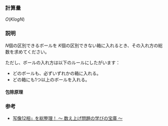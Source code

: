 ### 計算量
$O(Klog{N})$

### 説明
$N$個の区別できるボールを $K$個の区別できない箱に入れるとき、その入れ方の総数を求めてください。

ただし、ボールの入れ方は以下のルールにしたがいます：
- どのボールも、必ずいずれかの箱に入れる。
- どの箱にも$1$つ以上のボールを入れる。
#### 包除原理

### 参考
- [写像12相」を総整理！ 〜 数え上げ問題の学びの宝庫 〜](https://qiita.com/drken/items/f2ea4b58b0d21621bd51#4-%E3%82%B9%E3%82%BF%E3%83%BC%E3%83%AA%E3%83%B3%E3%82%B0%E6%95%B0)


